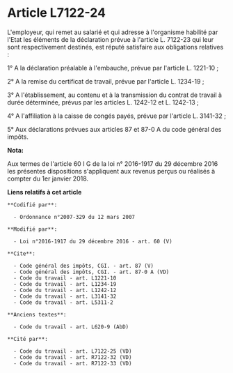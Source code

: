 # Article L7122-24

L'employeur, qui remet au salarié et qui adresse à l'organisme habilité par l'Etat les éléments de la déclaration prévue à
l'article L. 7122-23 qui leur sont respectivement destinés, est réputé satisfaire aux obligations relatives : 

1° A la déclaration préalable à l'embauche, prévue par l'article L. 1221-10 ; 

2° A la remise du certificat de travail, prévue par l'article L. 1234-19 ; 

3° A l'établissement, au contenu et à la transmission du contrat de travail à durée déterminée, prévus par les articles L.
1242-12 et L. 1242-13 ; 

4° A l'affiliation à la caisse de congés payés, prévue par l'article L. 3141-32 ; 

5° Aux déclarations prévues aux articles 87 et 87-0 A du code général des impôts.

**Nota:**

Aux termes de l'article 60 I G de la loi n° 2016-1917 du 29 décembre 2016 les présentes dispositions s'appliquent aux revenus
perçus ou réalisés à compter du 1er janvier 2018.

**Liens relatifs à cet article**

	**Codifié par**:

	  - Ordonnance n°2007-329 du 12 mars 2007

	**Modifié par**:

	  - Loi n°2016-1917 du 29 décembre 2016 - art. 60 (V)

	**Cite**:

	  - Code général des impôts, CGI. - art. 87 (V)
	  - Code général des impôts, CGI. - art. 87-0 A (VD)
	  - Code du travail - art. L1221-10
	  - Code du travail - art. L1234-19
	  - Code du travail - art. L1242-12
	  - Code du travail - art. L3141-32
	  - Code du travail - art. L5311-2

	**Anciens textes**:

	  - Code du travail - art. L620-9 (AbD)

	**Cité par**:

	  - Code du travail - art. L7122-25 (VD)
	  - Code du travail - art. R7122-32 (VD)
	  - Code du travail - art. R7122-33 (VD)
